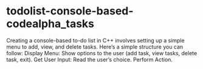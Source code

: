 # todolist-console-based-codealpha_tasks
Creating a console-based to-do list in C++ involves setting up a simple menu to add, view, and delete tasks. Here’s a simple structure you can follow:  Display Menu: Show options to the user (add task, view tasks, delete task, exit). Get User Input: Read the user’s choice. Perform Action.
